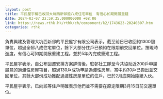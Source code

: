 ```yaml
---
layout: post
title: 平民屋宇稱已收回大坑西新邨逾八成住宅單位　有信心如期開展重建
date: 2024-03-07 22:59:35.000000000 +08:00
link: https://news.rthk.hk/rthk/ch/component/k2/1743623-20240307.htm
categories: rthk
---
```


負責興建及管理大坑西新邨的平民屋宇有限公司表示，截至前日已收回約1300個單位，超過全邨八成住宅單位，餘下大部分住戶已預約在限期前交回單位。按現時進度，有信心可如期開展重建工程，並於5年內完成重建工程。

平民屋宇表示，自公布回遷安排方案詳情後，駐邨社工隊至今共協助近200戶申請屬意的過渡性房屋項目，超過130戶成功申請過渡性房屋，當中約30戶已搬出並交回單位，其餘大部份成功獲配過渡性房屋單位的住戶，已於2月底開始陸續入伙。

平民屋宇表示，已向該等住戶明確表示他們並不需要在原定限期3月15日前交還單位。

